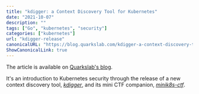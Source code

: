 ```yaml
---
title: "kdigger: a Context Discovery Tool for Kubernetes"
date: "2021-10-07"
description: ""
tags: ["Go", "kubernetes", "security"]
categories: ["kubernetes"]
url: "kdigger-release"
canonicalURL: "https://blog.quarkslab.com/kdigger-a-context-discovery-tool-for-kubernetes.html"
ShowCanonicalLink: true
---
```


The article is available on [Quarkslab's
blog](https://blog.quarkslab.com/kdigger-a-context-discovery-tool-for-kubernetes.html).

It's an introduction to Kubernetes security through the release of a new
context discovery tool, [*kdigger*](https://github.com/quarkslab/kdigger), and
its mini CTF companion,
[*minik8s-ctf*](https://github.com/quarkslab/minik8s-ctf).
